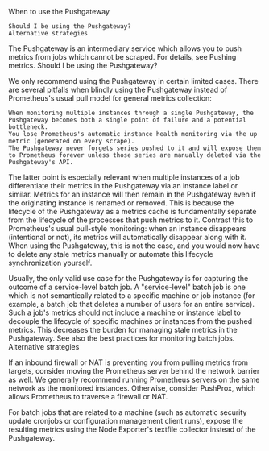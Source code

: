 When to use the Pushgateway

    Should I be using the Pushgateway?
    Alternative strategies

The Pushgateway is an intermediary service which allows you to push metrics from jobs which cannot be scraped. For details, see Pushing metrics.
Should I be using the Pushgateway?

We only recommend using the Pushgateway in certain limited cases. There are several pitfalls when blindly using the Pushgateway instead of Prometheus's usual pull model for general metrics collection:

    When monitoring multiple instances through a single Pushgateway, the Pushgateway becomes both a single point of failure and a potential bottleneck.
    You lose Prometheus's automatic instance health monitoring via the up metric (generated on every scrape).
    The Pushgateway never forgets series pushed to it and will expose them to Prometheus forever unless those series are manually deleted via the Pushgateway's API.

The latter point is especially relevant when multiple instances of a job differentiate their metrics in the Pushgateway via an instance label or similar. Metrics for an instance will then remain in the Pushgateway even if the originating instance is renamed or removed. This is because the lifecycle of the Pushgateway as a metrics cache is fundamentally separate from the lifecycle of the processes that push metrics to it. Contrast this to Prometheus's usual pull-style monitoring: when an instance disappears (intentional or not), its metrics will automatically disappear along with it. When using the Pushgateway, this is not the case, and you would now have to delete any stale metrics manually or automate this lifecycle synchronization yourself.

Usually, the only valid use case for the Pushgateway is for capturing the outcome of a service-level batch job. A "service-level" batch job is one which is not semantically related to a specific machine or job instance (for example, a batch job that deletes a number of users for an entire service). Such a job's metrics should not include a machine or instance label to decouple the lifecycle of specific machines or instances from the pushed metrics. This decreases the burden for managing stale metrics in the Pushgateway. See also the best practices for monitoring batch jobs.
Alternative strategies

If an inbound firewall or NAT is preventing you from pulling metrics from targets, consider moving the Prometheus server behind the network barrier as well. We generally recommend running Prometheus servers on the same network as the monitored instances. Otherwise, consider PushProx, which allows Prometheus to traverse a firewall or NAT.

For batch jobs that are related to a machine (such as automatic security update cronjobs or configuration management client runs), expose the resulting metrics using the Node Exporter's textfile collector instead of the Pushgateway.